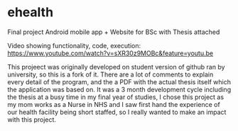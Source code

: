 # ehealth
Final project Android mobile app + Website for BSc with Thesis attached

Video showing functionality, code, execution: https://www.youtube.com/watch?v=sXR30z9MOBc&feature=youtu.be 

This projeect was originally developed on student version of github ran by university, so this is a fork of it. There are a lot of comments to explain every detail of the program, and the a PDF with the actual thesis itself which the application was based on. It was a 3 month development cycle including the thesis at a busy time in my final year of studies, I chose this project as my mom works as a Nurse in NHS and I saw first hand the experience of our health facility being short staffed, so I really wanted to make an impact with this project.
